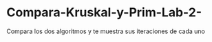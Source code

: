 # Compara-Kruskal-y-Prim-Lab-2-
Compara los dos algoritmos y te muestra sus iteraciones de cada uno
